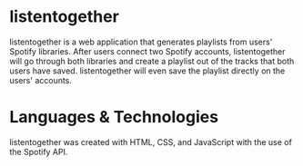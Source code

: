# listentogether
listentogether is a web application that generates playlists from users' Spotify libraries. After users connect two Spotify accounts, listentogether will go through both libraries and create a playlist out of the tracks that both users have saved. listentogether will even save the playlist directly on the users' accounts. 

# Languages & Technologies
listentogether was created with HTML, CSS, and JavaScript with the use of the Spotify API. 
